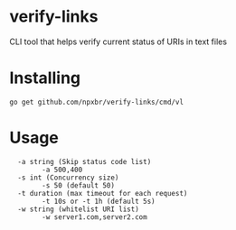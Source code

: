 # verify-links

CLI tool that helps verify current status of URIs in text files

# Installing

```
go get github.com/npxbr/verify-links/cmd/vl
```

# Usage

```
  -a string (Skip status code list)
        -a 500,400
  -s int (Concurrency size)
        -s 50 (default 50)
  -t duration (max timeout for each request)
        -t 10s or -t 1h (default 5s)
  -w string (whitelist URI list)
        -w server1.com,server2.com
```
